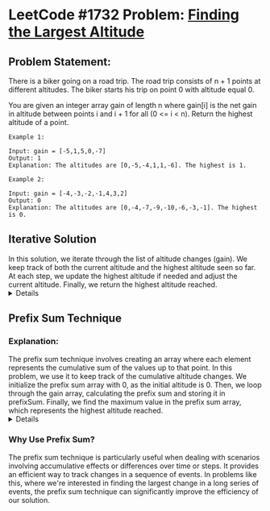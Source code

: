 # LeetCode #1732 Problem: [Finding the Largest Altitude](https://leetcode.com/problems/find-the-highest-altitude/)

## Problem Statement:

There is a biker going on a road trip. The road trip consists of n + 1 points at different altitudes. The biker starts his trip on point 0 with altitude equal 0.

You are given an integer array gain of length n where gain[i] is the net gain in altitude between points i​​​​​​ and i + 1 for all (0 <= i < n). Return the highest altitude of a point.

 
```
Example 1:

Input: gain = [-5,1,5,0,-7]
Output: 1
Explanation: The altitudes are [0,-5,-4,1,1,-6]. The highest is 1.

Example 2:

Input: gain = [-4,-3,-2,-1,4,3,2]
Output: 0
Explanation: The altitudes are [0,-4,-7,-9,-10,-6,-3,-1]. The highest is 0.

```


## Iterative Solution

<summary>
In this solution, we iterate through the list of altitude changes (gain). We keep track of both the current altitude and the highest altitude seen so far. At each step, we update the highest altitude if needed and adjust the current altitude. Finally, we return the highest altitude reached.
<summary>
<details>

    ```js

    function largestAltitude(gain: number[]): number {
        let current = 0;
        let highest = 0;

        for (let num of gain) {
            highest = Math.max(highest, num + current);
            current = num + current;
        }

        return highest;
        }

    ```
</details>

## Prefix Sum Technique

### Explanation:
<summary>
The prefix sum technique involves creating an array where each element represents the cumulative sum of the values up to that point. In this problem, we use it to keep track of the cumulative altitude changes. We initialize the prefix sum array with 0, as the initial altitude is 0. Then, we loop through the gain array, calculating the prefix sum and storing it in prefixSum. Finally, we find the maximum value in the prefix sum array, which represents the highest altitude reached.
</summary>
<details>

```js

    function largestAltitude(gain: number[]): number {
        let prefixSum = [0];

    for (let i = 0; i < gain.length; i++) {
            prefixSum.push(prefixSum[i] + gain[i]);
    }   

        return Math.max(...prefixSum);
    }

```

</details>

### Why Use Prefix Sum?
The prefix sum technique is particularly useful when dealing with scenarios involving accumulative effects or differences over time or steps. It provides an efficient way to track changes in a sequence of events. In problems like this, where we're interested in finding the largest change in a long series of events, the prefix sum technique can significantly improve the efficiency of our solution.